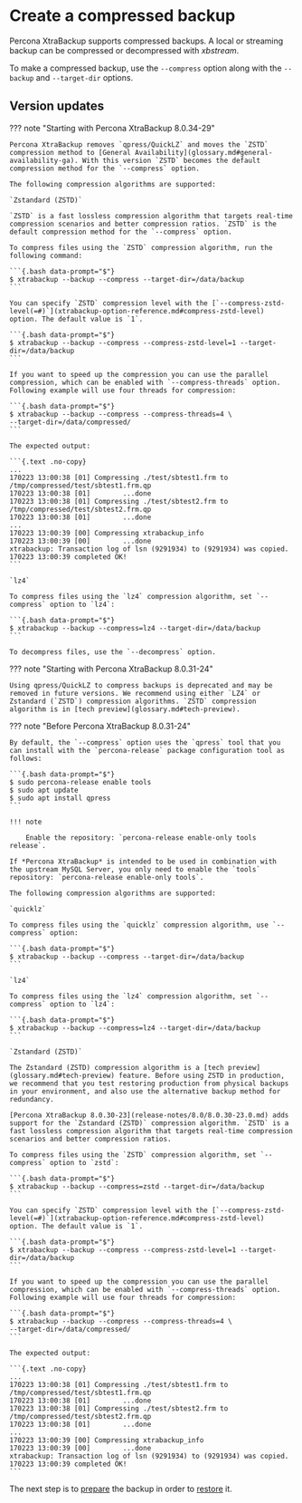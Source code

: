 # Create a compressed backup

Percona XtraBackup supports compressed backups. A local or streaming backup can be compressed or decompressed with *xbstream*.

To make a compressed backup, use the `--compress` option along with the `--backup` and `--target-dir` options. 

## Version updates

??? note "Starting with Percona XtraBackup 8.0.34-29"

    Percona XtraBackup removes `qpress/QuickLZ` and moves the `ZSTD` compression method to [General Availability](glossary.md#general-availability-ga). With this version `ZSTD` becomes the default compression method for the `--compress` option.

    The following compression algorithms are supported:

    `Zstandard (ZSTD)`

    `ZSTD` is a fast lossless compression algorithm that targets real-time compression scenarios and better compression ratios. `ZSTD` is the default compression method for the `--compress` option.
    
    To compress files using the `ZSTD` compression algorithm, run the following command:

    ```{.bash data-prompt="$"}
    $ xtrabackup --backup --compress --target-dir=/data/backup
    ```
   
    You can specify `ZSTD` compression level with the [`--compress-zstd-level(=#)`](xtrabackup-option-reference.md#compress-zstd-level) option. The default value is `1`.

    ```{.bash data-prompt="$"}
    $ xtrabackup --backup --compress --compress-zstd-level=1 --target-dir=/data/backup
    ```

    If you want to speed up the compression you can use the parallel
    compression, which can be enabled with `--compress-threads` option.
    Following example will use four threads for compression:

    ```{.bash data-prompt="$"}
    $ xtrabackup --backup --compress --compress-threads=4 \
    --target-dir=/data/compressed/
    ```

    The expected output:

    ```{.text .no-copy}
    ...
    170223 13:00:38 [01] Compressing ./test/sbtest1.frm to /tmp/compressed/test/sbtest1.frm.qp
    170223 13:00:38 [01]        ...done
    170223 13:00:38 [01] Compressing ./test/sbtest2.frm to /tmp/compressed/test/sbtest2.frm.qp
    170223 13:00:38 [01]        ...done
    ...
    170223 13:00:39 [00] Compressing xtrabackup_info
    170223 13:00:39 [00]        ...done
    xtrabackup: Transaction log of lsn (9291934) to (9291934) was copied.
    170223 13:00:39 completed OK!
    ```

    `lz4`

    To compress files using the `lz4` compression algorithm, set `--compress` option to `lz4`:

    ```{.bash data-prompt="$"}
    $ xtrabackup --backup --compress=lz4 --target-dir=/data/backup
    ```
    
    To decompress files, use the `--decompress` option. 

??? note "Starting with Percona XtraBackup 8.0.31-24"

    Using qpress/QuickLZ to compress backups is deprecated and may be removed in future versions. We recommend using either `LZ4` or Zstandard (`ZSTD`) compression algorithms. `ZSTD` compression algorithm is in [tech preview](glossary.md#tech-preview). 

??? note "Before Percona XtraBackup 8.0.31-24"

    By default, the `--compress` option uses the `qpress` tool that you can install with the `percona-release` package configuration tool as follows:

    ```{.bash data-prompt="$"}
    $ sudo percona-release enable tools
    $ sudo apt update
    $ sudo apt install qpress
    ```

    !!! note
   
        Enable the repository: `percona-release enable-only tools release`.

    If *Percona XtraBackup* is intended to be used in combination with
    the upstream MySQL Server, you only need to enable the `tools`
    repository: `percona-release enable-only tools`.

    The following compression algorithms are supported:

    `quicklz`

    To compress files using the `quicklz` compression algorithm, use `--compress` option:

    ```{.bash data-prompt="$"}
    $ xtrabackup --backup --compress --target-dir=/data/backup
    ```

    `lz4`

    To compress files using the `lz4` compression algorithm, set `--compress` option to `lz4`:

    ```{.bash data-prompt="$"}
    $ xtrabackup --backup --compress=lz4 --target-dir=/data/backup
    ```

    `Zstandard (ZSTD)`

    The Zstandard (ZSTD) compression algorithm is a [tech preview](glossary.md#tech-preview) feature. Before using ZSTD in production, we recommend that you test restoring production from physical backups in your environment, and also use the alternative backup method for redundancy.

    [Percona XtraBackup 8.0.30-23](release-notes/8.0/8.0.30-23.0.md) adds support for the `Zstandard (ZSTD)` compression algorithm. `ZSTD` is a fast lossless compression algorithm that targets real-time compression scenarios and better compression ratios. 
    
    To compress files using the `ZSTD` compression algorithm, set `--compress` option to `zstd`:

    ```{.bash data-prompt="$"}
    $ xtrabackup --backup --compress=zstd --target-dir=/data/backup
    ```
   
    You can specify `ZSTD` compression level with the [`--compress-zstd-level(=#)`](xtrabackup-option-reference.md#compress-zstd-level) option. The default value is `1`.

    ```{.bash data-prompt="$"}
    $ xtrabackup --backup --compress --compress-zstd-level=1 --target-dir=/data/backup
    ```

    If you want to speed up the compression you can use the parallel
    compression, which can be enabled with `--compress-threads` option.
    Following example will use four threads for compression:

    ```{.bash data-prompt="$"}
    $ xtrabackup --backup --compress --compress-threads=4 \
    --target-dir=/data/compressed/
    ```
    
    The expected output:
    
    ```{.text .no-copy}
    ...
    170223 13:00:38 [01] Compressing ./test/sbtest1.frm to /tmp/compressed/test/sbtest1.frm.qp
    170223 13:00:38 [01]        ...done
    170223 13:00:38 [01] Compressing ./test/sbtest2.frm to /tmp/compressed/test/sbtest2.frm.qp
    170223 13:00:38 [01]        ...done
    ...
    170223 13:00:39 [00] Compressing xtrabackup_info
    170223 13:00:39 [00]        ...done
    xtrabackup: Transaction log of lsn (9291934) to (9291934) was copied.
    170223 13:00:39 completed OK!
    ```   

The next step is to [prepare](prepare-compressed-backup.md) the backup in order to [restore](restore-a-backup.md) it. 



